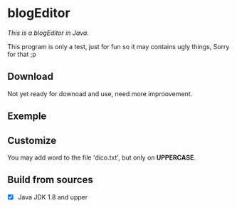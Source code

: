 # blogEditor
*This is a blogEditor in Java*.

This program is only a test, just for fun so it may contains ugly things,
Sorry for that ;p

## Download

Not yet ready for downoad and use, need more improovement.

## Exemple

## Customize
You may add word to the file 'dico.txt', but only on **UPPERCASE**.

## Build from sources

- [x] Java JDK 1.8 and upper